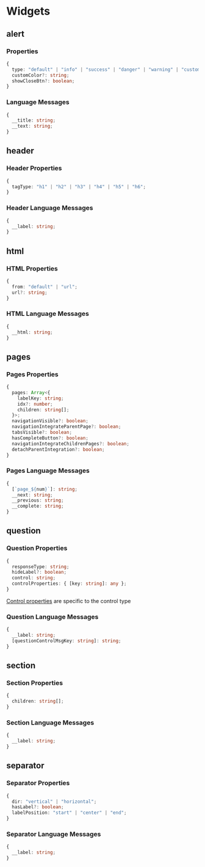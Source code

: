 # Widgets

## alert

### Properties

```typescript
{
  type: "default" | "info" | "success" | "danger" | "warning" | "custom";
  customColor?: string;
  showCloseBtn?: boolean;
}
```

### Language Messages

```typescript
{
  __title: string;
  __text: string;
}
```

## header

### Header Properties

```typescript
{
  tagType: "h1" | "h2" | "h3" | "h4" | "h5" | "h6";
}
```

### Header Language Messages

```typescript
{
  __label: string;
}
```

## html

### HTML Properties

```typescript
{
  from: "default" | "url";
  url?: string;
}
```

### HTML Language Messages

```typescript
{
  __html: string;
}
```

## pages

### Pages Properties

```typescript
{
  pages: Array<{
    labelKey: string;
    idx?: number;
    children: string[];
  }>;
  navigationVisible?: boolean;
  navigationIntegrateParentPage?: boolean;
  tabsVisible?: boolean;
  hasCompleteButton?: boolean;
  navigationIntegrateChildrenPages?: boolean;
  detachParentIntegration?: boolean;
}
```

### Pages Language Messages

```typescript
{
  [`page_${num}`]: string;
  __next: string;
  __previous: string;
  __complete: string;
}
```

## question

### Question Properties

```typescript
{
  responseType: string;
  hideLabel?: boolean;
  control: string;
  controlProperties: { [key: string]: any };
}
```

[Control properties](../questionControls/README.md) are specific to the control type

### Question Language Messages

```typescript
{
  __label: string;
  [questionControlMsgKey: string]: string;
}
```

## section

### Section Properties

```typescript
{
  children: string[];
}
```

### Section Language Messages

```typescript
{
  __label: string;
}
```

## separator

### Separator Properties

```typescript
{
  dir: "vertical" | "horizontal";
  hasLabel?: boolean;
  labelPosition: "start" | "center" | "end";
}
```

### Separator Language Messages

```typescript
{
  __label: string;
}
```
